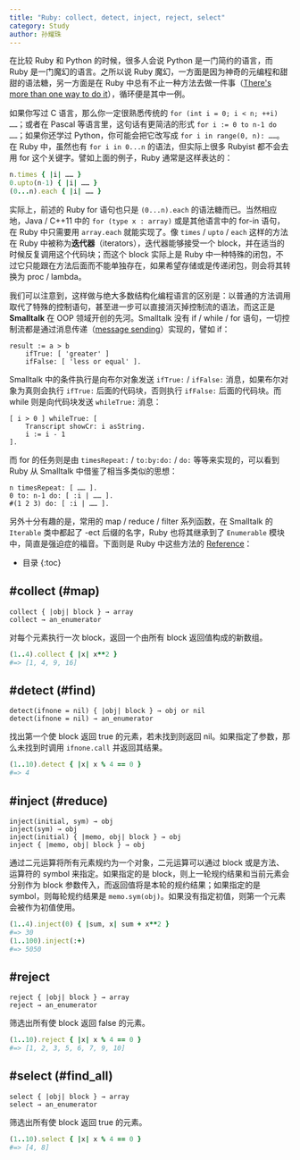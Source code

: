```yaml
---
title: "Ruby: collect, detect, inject, reject, select"
category: Study
author: 孙耀珠
---
```


在比较 Ruby 和 Python 的时候，很多人会说 Python 是一门简约的语言，而 Ruby 是一门魔幻的语言。之所以说 Ruby 魔幻，一方面是因为神奇的元编程和甜甜的语法糖，另一方面是在 Ruby 中总有不止一种方法去做一件事（[There's more than one way to do it](https://en.wikipedia.org/wiki/There%27s_more_than_one_way_to_do_it)），循环便是其中一例。

如果你写过 C 语言，那么你一定很熟悉传统的 `for (int i = 0; i < n; ++i) ……`；或者在 Pascal 等语言里，这句话有更简洁的形式 `for i := 0 to n-1 do ……`；如果你还学过 Python，你可能会把它改写成 `for i in range(0, n): ……`。在 Ruby 中，虽然也有 `for i in 0...n` 的语法，但实际上很多 Rubyist 都不会去用 for 这个关键字。譬如上面的例子，Ruby 通常是这样表达的：

``` ruby
n.times { |i| …… }
0.upto(n-1) { |i| …… }
(0...n).each { |i| …… }
```

实际上，前述的 Ruby for 语句也只是 `(0...n).each` 的语法糖而已。当然相应地，Java / C++11 中的 `for (type x : array)` 或是其他语言中的 for-in 语句，在 Ruby 中只需要用 `array.each` 就能实现了。像 `times` / `upto` / `each` 这样的方法在 Ruby 中被称为**迭代器**（iterators），迭代器能够接受一个 block，并在适当的时候反复调用这个代码块；而这个 block 实际上是 Ruby 中一种特殊的闭包，不过它只能跟在方法后面而不能单独存在，如果希望存储或是传递闭包，则会将其转换为 proc / lambda。

<!--more-->

我们可以注意到，这样做与绝大多数结构化编程语言的区别是：以普通的方法调用取代了特殊的控制语句，甚至进一步可以直接消灭掉控制流的语法，而这正是 **Smalltalk** 在 OOP 领域开创的先河。Smalltalk 没有 if / while / for 语句，一切控制流都是通过消息传递（[message sending](https://en.wikipedia.org/wiki/Message_passing)）实现的，譬如 if：

``` smalltalk
result := a > b
    ifTrue: [ 'greater' ]
    ifFalse: [ 'less or equal' ].
```

Smalltalk 中的条件执行是向布尔对象发送 `ifTrue:` / `ifFalse:` 消息，如果布尔对象为真则会执行 `ifTrue:` 后面的代码块，否则执行 `ifFalse:` 后面的代码块。而 while 则是向代码块发送 `whileTrue:` 消息：

``` smalltalk
[ i > 0 ] whileTrue: [
    Transcript showCr: i asString.
    i := i - 1
].
```

而 for 的任务则是由 `timesRepeat:` / `to:by:do:` / `do:` 等等来实现的，可以看到 Ruby 从 Smalltalk 中借鉴了相当多类似的思想：

``` smalltalk
n timesRepeat: [ …… ].
0 to: n-1 do: [ :i | …… ].
#(1 2 3) do: [ :i | …… ].
```

另外十分有趣的是，常用的 map / reduce / filter 系列函数，在 Smalltalk 的 `Iterable` 类中都起了 -ect 后缀的名字，Ruby 也将其继承到了 `Enumerable` 模块中，简直是强迫症的福音。下面则是 Ruby 中这些方法的 [Reference](http://ruby-doc.org/core/Enumerable.html)：

* 目录
{:toc}

## #collect (#map)

``` 
collect { |obj| block } → array
collect → an_enumerator
```

对每个元素执行一次 block，返回一个由所有 block 返回值构成的新数组。

``` ruby
(1..4).collect { |x| x**2 }
#=> [1, 4, 9, 16]
```

## #detect (#find)

``` 
detect(ifnone = nil) { |obj| block } → obj or nil
detect(ifnone = nil) → an_enumerator
```

找出第一个使 block 返回 true 的元素，若未找到则返回 nil。如果指定了参数，那么未找到时调用 `ifnone.call` 并返回其结果。

``` ruby
(1..10).detect { |x| x % 4 == 0 }
#=> 4
```

## #inject (#reduce)

``` 
inject(initial, sym) → obj
inject(sym) → obj
inject(initial) { |memo, obj| block } → obj
inject { |memo, obj| block } → obj
```

通过二元运算将所有元素规约为一个对象，二元运算可以通过 block 或是方法、运算符的 symbol 来指定。如果指定的是 block，则上一轮规约结果和当前元素会分别作为 block 参数传入，而返回值将是本轮的规约结果；如果指定的是 symbol，则每轮规约结果是 `memo.sym(obj)`。如果没有指定初值，则第一个元素会被作为初值使用。

``` ruby
(1..4).inject(0) { |sum, x| sum + x**2 }
#=> 30
(1..100).inject(:+)
#=> 5050
```

## #reject

``` 
reject { |obj| block } → array
reject → an_enumerator
```

筛选出所有使 block 返回 false 的元素。

``` ruby
(1..10).reject { |x| x % 4 == 0 }
#=> [1, 2, 3, 5, 6, 7, 9, 10]
```

## #select (#find_all)

``` 
select { |obj| block } → array
select → an_enumerator
```

筛选出所有使 block 返回 true 的元素。

``` ruby
(1..10).select { |x| x % 4 == 0 }
#=> [4, 8]
```
